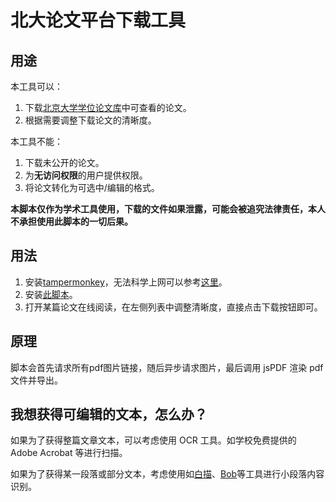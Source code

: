 # 北大论文平台下载工具

## 用途

本工具可以：

1. 下载[北京大学学位论文库](https://thesis.lib.pku.edu.cn/)中可查看的论文。
2. 根据需要调整下载论文的清晰度。

本工具不能：

1. 下载未公开的论文。
2. 为**无访问权限**的用户提供权限。
3. 将论文转化为可选中/编辑的格式。

**本脚本仅作为学术工具使用，下载的文件如果泄露，可能会被追究法律责任，本人不承担使用此脚本的一切后果。**

## 用法

1. 安装[tampermonkey](https://www.tampermonkey.net/index.php?ext=dhdg)，无法科学上网可以参考[这里](https://zhuanlan.zhihu.com/p/128453110)。
2. 安装[此脚本](https://greasyfork.org/zh-CN/scripts/442310-pku-thesis-download)。
3. 打开某篇论文在线阅读，在左侧列表中调整清晰度，直接点击下载按钮即可。

## 原理

脚本会首先请求所有pdf图片链接，随后异步请求图片，最后调用 jsPDF 渲染 pdf 文件并导出。

## 我想获得可编辑的文本，怎么办？

如果为了获得整篇文章文本，可以考虑使用 OCR 工具。如学校免费提供的 Adobe Acrobat 等进行扫描。

如果为了获得某一段落或部分文本，考虑使用如[白描](https://baimiao.uzero.cn/)、[Bob](https://github.com/ripperhe/Bob)等工具进行小段落内容识别。